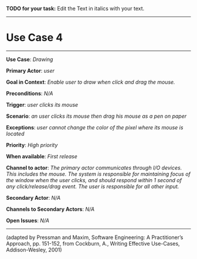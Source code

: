 **TODO for your task:** Edit the Text in italics with your text.

<hr>

# Use Case 4

<hr>

**Use Case**: _Drawing_

**Primary Actor**: _user_

**Goal in Context**: _Enable user to draw when click and drag the mouse._

**Preconditions**: _N/A_

**Trigger**: _user clicks its mouse_

**Scenario**: _an user clicks its mouse then drag his mouse as a pen on paper_

**Exceptions**: _user cannot change the color of the pixel where its mouse is located_

**Priority**: _High priority_

**When available**: _First release_

**Channel to actor**: _The primary actor communicates through I/O devices. This includes the mouse. The system is responsible for maintaining focus of the window when the user clicks, and should respond within 1 second of any click/release/drag event. The user is responsible for all other input._

**Secondary Actor**: _N/A_

**Channels to Secondary Actors**: _N/A_

**Open Issues**: _N/A_

<hr>

(adapted by Pressman and Maxim, Software Engineering: A Practitioner’s Approach, pp. 151-152, from Cockburn,
A., Writing Effective Use-Cases, Addison-Wesley, 2001)
